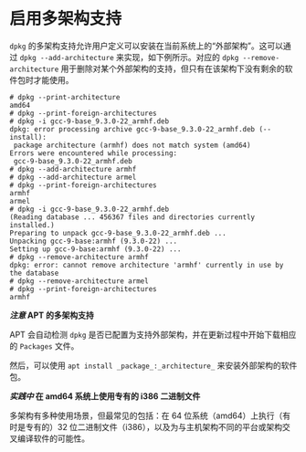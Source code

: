 # 启用多架构支持

`dpkg` 的多架构支持允许用户定义可以安装在当前系统上的“外部架构”。这可以通过 `dpkg --add-architecture` 来实现，如下例所示。对应的 `dpkg --remove-architecture` 用于删除对某个外部架构的支持，但只有在该架构下没有剩余的软件包时才能使用。

```
# dpkg --print-architecture
amd64
# dpkg --print-foreign-architectures
# dpkg -i gcc-9-base_9.3.0-22_armhf.deb
dpkg: error processing archive gcc-9-base_9.3.0-22_armhf.deb (--install):
 package architecture (armhf) does not match system (amd64)
Errors were encountered while processing:
 gcc-9-base_9.3.0-22_armhf.deb
# dpkg --add-architecture armhf
# dpkg --add-architecture armel
# dpkg --print-foreign-architectures
armhf
armel
# dpkg -i gcc-9-base_9.3.0-22_armhf.deb
(Reading database ... 456367 files and directories currently installed.)
Preparing to unpack gcc-9-base_9.3.0-22_armhf.deb ...
Unpacking gcc-9-base:armhf (9.3.0-22) ...
Setting up gcc-9-base:armhf (9.3.0-22) ...
# dpkg --remove-architecture armhf
dpkg: error: cannot remove architecture 'armhf' currently in use by the database
# dpkg --remove-architecture armel
# dpkg --print-foreign-architectures
armhf
```

**_注意_ APT 的多架构支持**

APT 会自动检测 `dpkg` 是否已配置为支持外部架构，并在更新过程中开始下载相应的 `Packages` 文件。

然后，可以使用 `apt install _package_:_architecture_` 来安装外部架构的软件包。

**_实践中_ 在 amd64 系统上使用专有的 i386 二进制文件**

多架构有多种使用场景，但最常见的包括：在 64 位系统（amd64）上执行（有时是专有的）32 位二进制文件（i386），以及为与主机架构不同的平台或架构交叉编译软件的可能性。